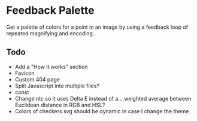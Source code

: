 # Feedback Palette
Get a palette of colors for a point in an image by using a feedback loop of repeated magnifying and encoding.

## Todo
- Add a "How it works" section
- Favicon
- Custom 404 page
- Split Javascript into multiple files?
- const
- Change ntc so it uses Delta E instead of a... weighted average between Euclidean distance in RGB and HSL?
- Colors of checkers svg should be dynamic in case I change the theme